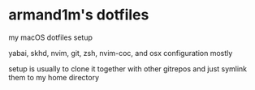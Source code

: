# armand1m's dotfiles

my macOS dotfiles setup

yabai, skhd, nvim, git, zsh, nvim-coc, and osx configuration mostly

setup is usually to clone it together with other gitrepos and just symlink them to my home directory
